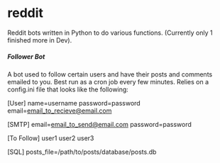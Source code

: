 <h1>reddit</h1>

Reddit bots written in Python to do various functions. (Currently only 1 finished more in Dev).


<h5>Follower Bot</h5>

A bot used to follow certain users and have their posts and comments emailed to you. Best run as a cron job every few minutes. 
Relies on a config.ini file that looks like the following:

[User]
name=username
password=password
email=email_to_recieve@email.com

[SMTP]
email=email_to_send@email.com
password=password

[To Follow]
user1
user2
user3

[SQL]
posts_file=/path/to/posts/database/posts.db


